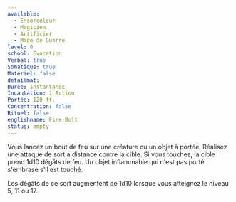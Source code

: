 ```yaml
---
available:
  - Ensorceleur
  - Magicien
  - Artificier
  - Mage de Guerre
level: 0
school: Évocation
Verbal: true
Somatique: true
Matériel: false
detailmat:
Durée: Instantanée
Incantation: 1 Action
Portée: 120 ft.
Concentration: false
Rituel: false
englishname: Fire Bolt
status: empty
---
```

Vous lancez un bout de feu sur une créature ou un objet à portée. Réalisez une attaque de sort à distance contre la cible. Si vous touchez, la cible prend 1d10 dégâts de feu. Un objet inflammable qui n'est pas porté s'embrase s'il est touché.

Les dégâts de ce sort augmentent de 1d10 lorsque vous atteignez le niveau 5, 11 ou 17.
